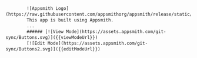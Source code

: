 
            ![Appsmith Logo](https://raw.githubusercontent.com/appsmithorg/appsmith/release/static/appsmith_logo_primary.png)
            This app is built using Appsmith. 
            ...
            ###### [![View Mode](https://assets.appsmith.com/git-sync/Buttons.svg)]({{viewModeUrl}}) 
            [![Edit Mode](https://assets.appsmith.com/git-sync/Buttons2.svg)]({{editModeUrl}})
        